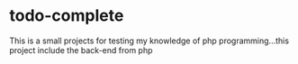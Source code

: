 # todo-complete
This is a small projects for testing my knowledge of php programming...this project include the back-end from php
